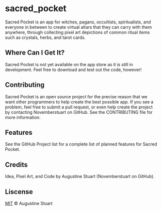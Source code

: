 # sacred_pocket

Sacred Pocket is an app for witches, pagans, occultists, spiritualists, and everyone in between to create virtual altars that they can carry with them anywhere, through collecting pixel art depictions of common ritual items such as crystals, herbs, and tarot cards. 

## Where Can I Get It?

Sacred Pocket is not yet available on the app store as it is still in development. Feel free to download and test out the code, however!

## Contributing

Sacred Pocket is an open source project for the precise reason that we want other programmers to help create the best possible app. If you see a problem, feel free to submit a pull request, or even help create the project by contacting Novemberstuart on GitHub. See the CONTRIBUTING file for more information.

## Features
See the GitHub Project list for a complete list of planned features for Sacred Pocket.

## Credits

Idea, Pixel Art, and Code by Augustine Stuart (Novemberstuart on GitHub).

## Liscense

[MIT](https://choosealicense.com/licenses/mit/) © Augustine Stuart


